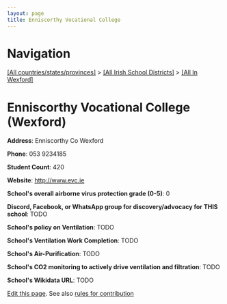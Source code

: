 ```yaml
---
layout: page
title: Enniscorthy Vocational College
---
```

# Navigation

[[All countries/states/provinces]](../../..) > [[All Irish School Districts]](../..) > [[All In Wexford]](..)

# Enniscorthy Vocational College (Wexford)

**Address**: Enniscorthy Co Wexford

**Phone**: 053 9234185

**Student Count**: 420

**Website**: <http://www.evc.ie>

**School's overall airborne virus protection grade (0-5)**: 0

**Discord, Facebook, or WhatsApp group for discovery/advocacy for THIS school**: TODO

**School's policy on Ventilation**: TODO

**School's Ventilation Work Completion**: TODO

**School's Air-Purification**: TODO

**School's CO2 monitoring to actively drive ventilation and filtration**: TODO

**School's Wikidata URL**: TODO


[Edit this page](https://github.com/ventilate-schools/Ireland/edit/main/./Wexford/Enniscorthy_Vocational_College.md). See also [rules for contribution](../../../contribution-rules/)